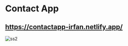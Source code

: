 # Contact App

## https://contactapp-irfan.netlify.app/

![ss2](https://user-images.githubusercontent.com/102031418/205442119-4d8f6234-a250-46ad-8ddb-88a13cd25e66.png)
